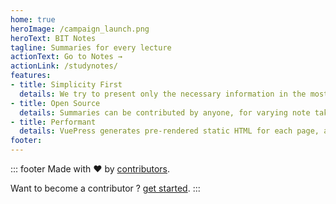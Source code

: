 ```yaml
---
home: true
heroImage: /campaign_launch.png
heroText: BIT Notes
tagline: Summaries for every lecture
actionText: Go to Notes →
actionLink: /studynotes/
features:
- title: Simplicity First 
  details: We try to present only the necessary information in the most understandable way.
- title: Open Source
  details: Summaries can be contributed by anyone, for varying note taking techniques and explanations.
- title: Performant
  details: VuePress generates pre-rendered static HTML for each page, and runs as an SPA once a page is loaded.
footer:
---
```


::: footer
Made with :heart: by [contributors](/contributors).

Want to become a contributor ? [get started](/contributing).
:::